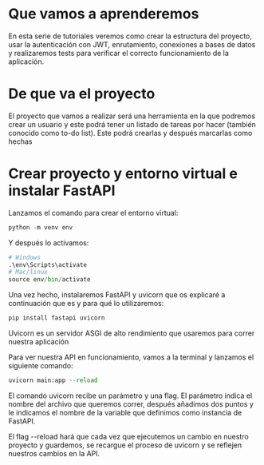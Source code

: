 # Que vamos a aprenderemos

En esta serie de tutoriales veremos como crear la estructura del proyecto, usar la autenticación con JWT, enrutamiento, conexiones a bases de datos y realizaremos tests para verificar el correcto funcionamiento de la aplicación.

# De que va el proyecto

El proyecto que vamos a realizar será una herramienta en la que podremos crear un usuario y este podrá tener un listado de tareas por hacer (también conocido como to-do list). Este podrá crearlas y después marcarlas como hechas

# Crear proyecto y entorno virtual e instalar FastAPI

Lanzamos el comando para crear el entorno virtual:

```python
python -m venv env
```
Y después lo activamos:

```python
# Windows
.\env\Scripts\activate
# Mac/linux
source env/bin/activate
```

Una vez hecho, instalaremos FastAPI y uvicorn que os explicaré a continuación que es y para qué lo utilizaremos:

```python
pip install fastapi uvicorn
```
Uvicorn es un servidor ASGI de alto rendimiento que usaremos para correr nuestra aplicación

Para ver nuestra API en funcionamiento, vamos a la terminal y lanzamos el siguiente comando:

```python
uvicorn main:app --reload
```

El comando uvicorn recibe un parámetro y una flag. El parámetro indica el nombre del archivo que queremos correr, después añadimos dos puntos y le indicamos el nombre de la variable que definimos como instancia de FastAPI.

El flag --reload hará que cada vez que ejecutemos un cambio en nuestro proyecto y guardemos, se recargue el proceso de uvicorn y se reflejen nuestros cambios en la API.